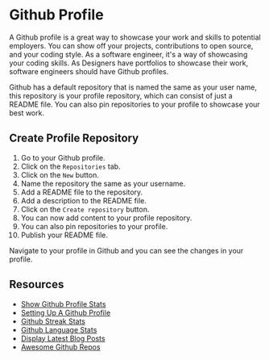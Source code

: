 # Github Profile

A Github profile is a great way to showcase your work and skills to potential employers. You can show off
your projects, contributions to open source, and your coding style. As a software engineer, it's a way of showcasing
your coding skills. As Designers have portfolios to showcase their work, software engineers should have Github profiles.

Github has a default repository that is named the same as your user name, this repository is your profile repository, which
can consist of just a README file. You can also pin repositories to your profile to showcase
your best work.

## Create Profile Repository

1. Go to your Github profile.
2. Click on the `Repositories` tab.
3. Click on the `New` button.
4. Name the repository the same as your username.
5. Add a README file to the repository.
6. Add a description to the README file.
7. Click on the `Create repository` button.
8. You can now add content to your profile repository.
9. You can also pin repositories to your profile.
10. Publish your README file.

Navigate to your profile in Github and you can see the changes in your profile.

## Resources

- [Show Github Profile Stats](https://github.com/antonkomarev/github-profile-views-counter)
- [Setting Up A Github Profile](https://docs.github.com/en/get-started/start-your-journey/setting-up-your-profile)
- [Github Streak Stats](https://github-readme-streak-stats.herokuapp.com/)
- [Github Language Stats](https://github.com/anuraghazra/github-readme-stats)
- [Display Latest Blog Posts](https://github.com/gautamkrishnar/blog-post-workflow)
- [Awesome Github Repos](https://github.com/abhisheknaiidu/awesome-github-profile-readme)